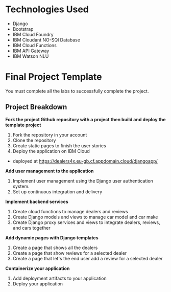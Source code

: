 # Technologies Used
* Django
* Bootstrap
* IBM Cloud Foundry
* IBM Cloudant NO-SQl Database
* IBM Cloud Functions
* IBM API Gateway
* IBM Watson NLU

# Final Project Template

You must complete all the labs to successfully complete the project.

## Project Breakdown


**Fork the project Github repository with a project then build and deploy the template project**
1. Fork the repository in your account
2. Clone the repository 
3. Create static pages to finish the user stories
4. Deploy the application on IBM Cloud
* deployed at https://dealers4x.eu-gb.cf.appdomain.cloud/djangoapp/

**Add user management to the application**
1. Implement user management using the Django user authentication system.
2. Set up continuous integration and delivery

**Implement backend services**
1. Create cloud functions to manage dealers and reviews
2. Create Django models and views to manage car model and car make
3. Create Django proxy services and views to integrate dealers, reviews, and cars together
 
**Add dynamic pages with Django templates**
1. Create a page that shows all the dealers
2. Create a page that show reviews for a selected dealer
3. Create a page that let's the end user add a review for a selected dealer

**Containerize your application**
1. Add deployment artifacts to your application
2. Deploy your application
